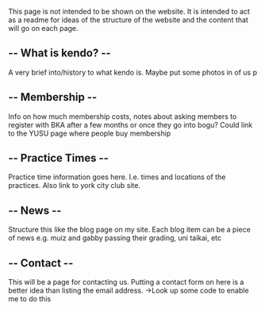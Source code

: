 This page is not intended to be shown on the website. It is intended to act as a readme for ideas of the structure of the website and the content that will go on each page.


-- What is kendo? --
--------------------
A very brief into/history to what kendo is. Maybe put some photos in of us p


-- Membership --
----------------
Info on how much membership costs, notes about asking members to register with BKA after a few months or once they go into bogu?
Could link to the YUSU page where people buy membership


-- Practice Times --
--------------------
Practice time information goes here. I.e. times and locations of the practices. Also link to york city club site.

-- News -- 
----------
Structure this like the blog page on my site. Each blog item can be a piece of news e.g. muiz and gabby passing their grading, uni taikai, etc

-- Contact --
-------------
This will be a page for contacting us. Putting a contact form on here is a better idea than listing the email address.
->Look up some code to enable me to do this